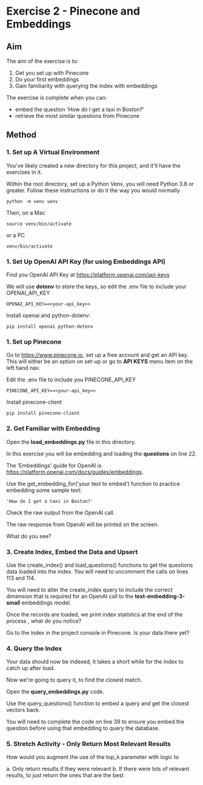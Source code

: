 # Exercise 2 - Pinecone and Embeddings

## Aim

The aim of the exercise is to:
1. Get you set up with Pinecone
2. Do your first embeddings
3. Gain familiarity with querying the index with embeddings

The exercise is complete when you can:
- embed the question 'How do I get a taxi in Boston?'
- retrieve the most similar questions from Pinecone

## Method

### 1. Set up A Virtual Environment

You've likely created a new directory for this project, and it'll have the exercises in it.

Within the root directory, set up a Python Venv, you will need Python 3.8 or greater. 
Follow these instructions or do it the way you would normally

    python -m venv venv

Then, on a Mac

    source venv/bin/activate 
    
or a PC

    venv/bin/activate 

### 1. Set Up OpenAI API Key (for using Embeddings API)

Find you OpenAI API Key at https://platform.openai.com/api-keys

We will use **dotenv** to store the keys, so edit the .env file to include 
your OPENAI_API_KEY

    OPENAI_API_KEY=<<your-api_key>>

Install openai and python-dotenv:

    pip install openai python-dotenv


### 1. Set up Pinecone

Go to https://www.pinecone.io, set up a free account and get an API key. This will either 
be an option on set-up or go to **API KEYS** menu item on the left hand nav.

Edit the .env file to include you PINECONE_API_KEY

    PINECONE_API_KEY=<<your-api_key>>

Install pinecone-client

    pip install pinecone-client



### 2. Get Familiar with Embedding

Open the **load_embeddings.py** file in this directory.

In this exercise you will be embedding and loading the **questions** on line 22.

The 'Embeddings' guide for OpenAI is https://platform.openai.com/docs/guides/embeddings.

Use the  get_embedding_for('your text to embed') function to 
practice embedding some sample text:

    'How do I get a taxi in Boston?'

Check the raw output from the OpenAI call.

The raw response from OpenAI will be printed on the screen.

What do you see?


### 3. Create Index, Embed the Data and Upsert

Use the create_index() and load_questions() functions to get the
questions data loaded into the index. You will need to uncomment the calls on 
lines 113 and 114.

You will need to alter the create_index query to include the correct 
dimension that is required for an OpenAI call to the **text-embedding-3-small** 
embeddings model.

Once the records are loaded, we print index statistics at the end of the process , 
what do you notice?

Go to the index in the project console in Pinecone. Is your data there yet?


### 4. Query the Index

Your data should now be indexed, it takes a short while for the index to catch up after load.

Now we're going to query it, to find the closest match.

Open the **query_embeddings.py** code.

Use the query_questions() function to embed a query and get the closest vectors back.

You will need to complete the code on line 39 to ensure you embed the question
before using that embedding to query the database.


### 5. Stretch Activity - Only Return Most Relevant Results

How would you augment the use of the top_k parameter with logic to 

a. Only return results if they were relevant
b. If there were lots of relevant results, to just return the ones that are the best




